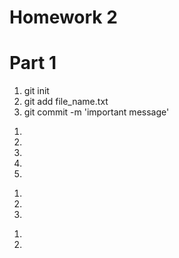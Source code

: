 # Homework 2

<h1> Part 1 </h1>

<ol>
	<li> git init </li>
	<li> git add file_name.txt</li>
	<li> git commit -m 'important message'</li>
</ol>

<ol>
	<li> </li>
	<li> </li>
	<li> </li>
	<li> </li>
	<li> </li>
</ol>

<ol>
	<li> </li>
	<li> </li>
	<li> </li>
</ol>

<ol>
	<li> </li>
	<li> </li>
</ol>